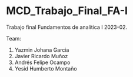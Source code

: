 # MCD_Trabajo_Final_FA-I
Trabajo final Fundamentos de analítica I  2023-02.

Team:
1. Yazmin Johana Garcia
2. Javier Ricardo Muñoz
3. Andrés Felipe Ocampo
4. Yesid Humberto Montaño
